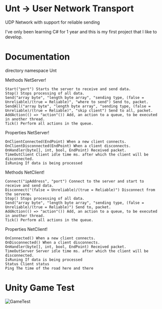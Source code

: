 # Unt -> User Network Transport

UDP Network with support for reliable sending

I've only been learning C# for 1 year and this is my first project that I like to develop.

# Documentation

directory namespace Unt

  Methods NetServer!
  
    Start("port") Starts the server to receive and send data.
    Stop() Stops processing of all data.
    Send("array byte", "length byte array", "sending type, (false = Unreliable)/(true = Reliable)", "where to send") Send to, packet.
    SendAll("array byte", "length byte array", "sending type, (false = Unreliable)/(true = Reliable)", "skip client") Send to all, packet.   
    AddAction(() => "action"()) Add, an action to a queue, to be executed in another thread.    
    Tick() Perform all actions in the queue.
    
  Properties NetServer!
  
    OnClientConnected(EndPoint) When a new client connects.
    OnClientDisconnected(EndPoint) When a client disconnects.
    OnHandler(byte[], int, bool, EndPoint) Received packet.
    TimeOutClient Client idle time ms. after which the client will be disconnected.
    IsRuning If data is being processed
    
  Methods NetClient!
  
    Connect("ipAddress", "port") Connect to the server and start to receive and send data.
    Disconnect("(false = Unreliable)/(true = Reliable)") Disconnect from the serverю.    
    Stop() Stops processing of all data.    
    Send("array byte", "length byte array", "sending type, (false = Unreliable)/(true = Reliable)") Send to, packet.    
    AddAction(() => "action"()) Add, an action to a queue, to be executed in another thread.    
    Tick() Perform all actions in the queue.
    
  Properties NetClient!
  
    OnConnected() When a new client connects.   
    OnDisconnected() When a client disconnects.   
    OnHandler(byte[], int, bool, EndPoint) Received packet.    
    TimeOutServer Server idle time ms. after which the client will be disconnected.   
    IsRuning If data is being processed    
    Status Client status   
    Ping The time of the road here and there
    
# Unity Game Test
![GameTest](https://user-images.githubusercontent.com/114677727/215162075-1d8b9259-4907-419d-abea-c73d0b32175e.png)

